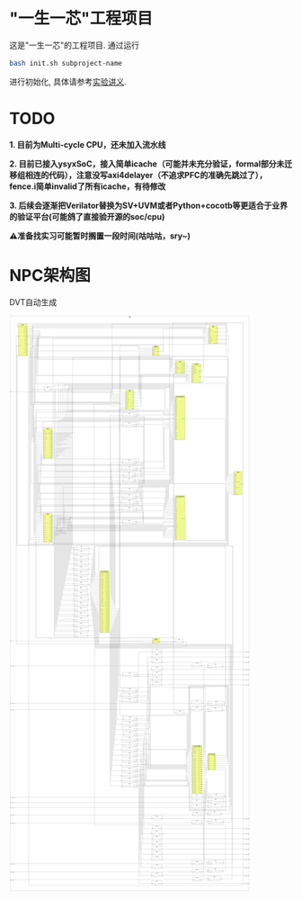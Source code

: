 # "一生一芯"工程项目

这是"一生一芯"的工程项目. 通过运行
```bash
bash init.sh subproject-name
```
进行初始化, 具体请参考[实验讲义][lecture note].

[lecture note]: https://ysyx.oscc.cc/docs/


# TODO
**1. 目前为Multi-cycle CPU，还未加入流水线**

**2. 目前已接入ysyxSoC，接入简单icache（可能并未充分验证，formal部分未迁移组相连的代码），注意没写axi4delayer（不追求PFC的准确先跳过了），fence.i简单invalid了所有icache，有待修改**

**3. 后续会逐渐把Verilator替换为SV+UVM或者Python+cocotb等更适合于业界的验证平台(可能鸽了直接验开源的soc/cpu)**

**⚠️准备找实习可能暂时搁置一段时间(咕咕咕，sry~)**

# NPC架构图
DVT自动生成

![image](/npc/schematic_of_u_top_top_.png)
